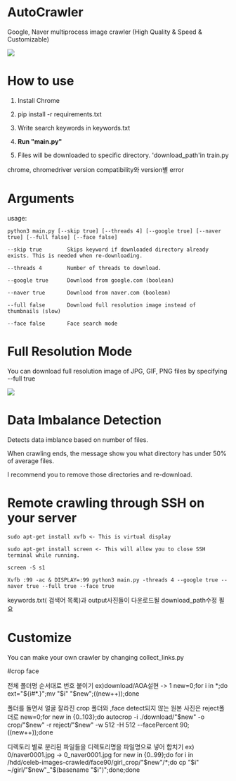 # AutoCrawler
Google, Naver multiprocess image crawler (High Quality & Speed & Customizable)

![](docs/animation.gif)

# How to use

1. Install Chrome

2. pip install -r requirements.txt

3. Write search keywords in keywords.txt

4. **Run "main.py"**

5. Files will be downloaded to specific directory. 'download_path'in train.py

chrome, chromedriver version compatibility와 version별 error 

# Arguments
usage:
```
python3 main.py [--skip true] [--threads 4] [--google true] [--naver true] [--full false] [--face false]
```

```
--skip true        Skips keyword if downloaded directory already exists. This is needed when re-downloading.

--threads 4        Number of threads to download.

--google true      Download from google.com (boolean)

--naver true       Download from naver.com (boolean)

--full false       Download full resolution image instead of thumbnails (slow)

--face false       Face search mode
```


# Full Resolution Mode

You can download full resolution image of JPG, GIF, PNG files by specifying --full true

![](docs/full.gif)



# Data Imbalance Detection

Detects data imblance based on number of files.

When crawling ends, the message show you what directory has under 50% of average files.

I recommend you to remove those directories and re-download.


# Remote crawling through SSH on your server

```
sudo apt-get install xvfb <- This is virtual display

sudo apt-get install screen <- This will allow you to close SSH terminal while running.

screen -S s1

Xvfb :99 -ac & DISPLAY=:99 python3 main.py -threads 4 --google true --naver true --full true --face true
```

keywords.txt( 검색어 목록)과 output사진들이 다운로드될 download_path수정 필요

# Customize

You can make your own crawler by changing collect_links.py


#crop face 

전체 폴더명 순서대로 번호 붙이기
ex)download/AOA설현 -> 1
new=0;for i in *;do ext="${i#*.}";mv "$i" "$new";((new++));done

폴더를 돌면서 얼굴 잘라진 crop 폴더와 ,face detect되지 않는 원본 사진은 reject폴더로
new=0;for new in {0..103};do autocrop -i  ./download/"$new"  -o crop/"$new"  -r reject/"$new"  -w 512 -H 512 --facePercent 90;((new++));done

디렉토리 별로 분리된 파일들을 디렉토리명을 파일명으로 넣어 합치기
ex) 0/naver0001.jpg -> 0_naver0001.jpg
for new in {0..99};do for i in /hdd/celeb-images-crawled/face90/girl_crop/"$new"/*;do cp ”$i" ~/girl/"$new"_"$(basename "$i")";done;done
